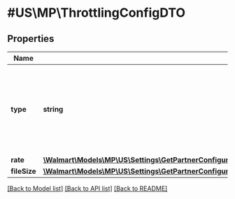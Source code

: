 # #US\MP\ThrottlingConfigDTO

## Properties

Name | Type | Description | Notes
------------ | ------------- | ------------- | -------------
**type** | **string** | Type of the throttling configuration. Example 'SELLER' means throttling configurations at Seller level only. | [optional]
**rate** | [**\Walmart\Models\MP\US\Settings\GetPartnerConfigurations200ResponseConfigurationsInnerAnyOf1ConfigurationValuesInnerThrottleConfigurationsInnerRate**](GetPartnerConfigurations200ResponseConfigurationsInnerAnyOf1ConfigurationValuesInnerThrottleConfigurationsInnerRate.md) |  | [optional]
**fileSize** | [**\Walmart\Models\MP\US\Settings\GetPartnerConfigurations200ResponseConfigurationsInnerAnyOf1ConfigurationValuesInnerThrottleConfigurationsInnerFileSize**](GetPartnerConfigurations200ResponseConfigurationsInnerAnyOf1ConfigurationValuesInnerThrottleConfigurationsInnerFileSize.md) |  | [optional]


[[Back to Model list]](../) [[Back to API list]](../../Api/US/MP) [[Back to README]](../../README.md)
